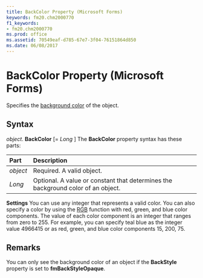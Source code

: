 ```yaml
---
title: BackColor Property (Microsoft Forms)
keywords: fm20.chm2000770
f1_keywords:
- fm20.chm2000770
ms.prod: office
ms.assetid: 70549eaf-d785-67e7-3f04-76151864d850
ms.date: 06/08/2017
---
```



# BackColor Property (Microsoft Forms)



Specifies the [background color](../../../language/Glossary/glossary-vba.md) of the object.

## Syntax

_object_. **BackColor** [= _Long_ ]
The  **BackColor** property syntax has these parts:


|**Part**|**Description**|
|:-----|:-----|
| _object_|Required. A valid object.|
| _Long_|Optional. A value or constant that determines the background color of an object.|

 **Settings**
You can use any integer that represents a valid color. You can also specify a color by using the [RGB](../../../language/Glossary/glossary-vba.md) function with red, green, and blue color components. The value of each color component is an integer that ranges from zero to 255. For example, you can specify teal blue as the integer value 4966415 or as red, green, and blue color components 15, 200, 75.

## Remarks

You can only see the background color of an object if the  **BackStyle** property is set to **fmBackStyleOpaque**.

